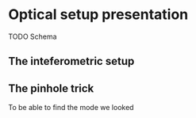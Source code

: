 # Optical setup presentation

TODO Schema

## The inteferometric setup



## The pinhole trick

To be able to find the mode we looked
